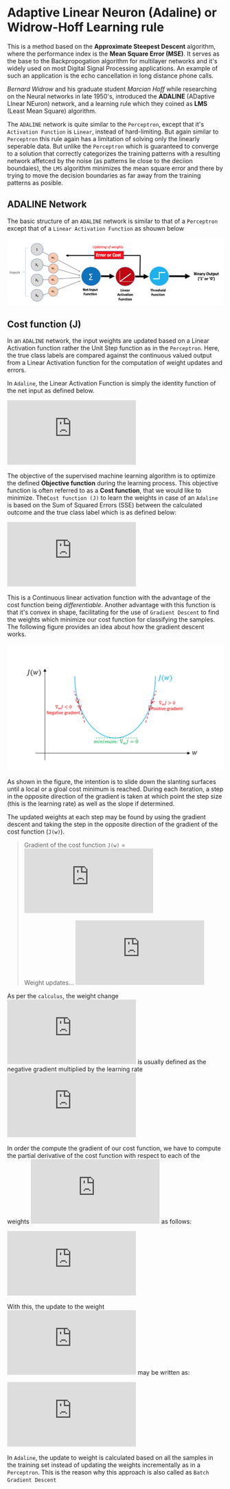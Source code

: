 # Adaptive Linear Neuron (Adaline) or Widrow-Hoff Learning rule

This is a method based on the __Approximate Steepest Descent__ algorithm, where the performance index is the **Mean Square Error (MSE)**. It serves as the base to the Backpropogation algorithm for multilayer networks and it's widely used on most Digital Signal Processing applications. An example of such an application is the echo cancellation in long distance phone calls.

*Bernard Widrow* and his graduate student *Marcian Hoff* while researching on the Neural networks in late 1950's, introduced the **ADALINE** (ADaptive LInear NEuron) network, and a learning rule which they coined as **LMS** (Least Mean Square) algorithm.

The `ADALINE` network is quite similar to the `Perceptron`, except that it's `Activation Function` is `Linear`, instead of hard-limiting. But again similar to `Perceptron` this rule again has a limitation of solving only the linearly seperable data. But unlike the `Perceptron` which is guaranteed to converge to a solution that correctly categorizes the training patterns with a resulting network affetced by the noise (as patterns lie close to the deciion boundaies), the `LMS` algorithm  minimizes the mean square error and there by trying to move the decision boundaries as far away from the training patterns as posible.

## ADALINE Network

The basic structure of an `ADALINE` network is similar to that of a `Perceptron` except that of a `Linear Activation Function` as shouwn below

![alt text](images/adaline.png "ADALINE Network")

## Cost function (J)

In an `ADALINE` network, the input weights are updated based on a Linear Activation function rather the Unit Step function as in the `Perceptron`. Here, the true class labels are compared against the continuous valued output from a Linear Activation function for the computation of weight updates and errors.

In `Adaline`, the Linear Activation Function is simply the identity function of the net input as defined below.

![](https://latex.codecogs.com/gif.latex?%5Cphi%20%28w%5ETx%29%20%3D%20w_Tx)


The objective of the supervised machine learning algorithm is to optimize the defined **Objective function** during the learning process. This objective function is often referred to as a **Cost function**, that we would like to minimize. The`Cost function (J)` to learn the weights in case of an `Adaline` is based on the Sum of Squared Errors (SSE) between the calculated outcome and the true class label which is as defined below:

![e1]

This is a Continuous linear activation function with the advantage of the cost function being _differentiable_. Another advantage with this function is that it's convex in shape, facilitating for the use of `Gradient Descent` to find the weights which minimize our cost function for classifying the samples. The following figure provides an idea about how the gradient descent works.

![alt_text](images/ada_gradient_descent.png "Gradient Descent of Cost function")


As shown in the figure, the intention is to slide down the slanting surfaces until a local or a gloal cost minimum is reached. During each iteration, a step in the opposite direction of the gradient is taken at which point the step size (this is the learning rate) as well as the slope if determined.

The updated weights at each step may be found by using the gradient descent and taking the step in the opposite direction of the gradient of the cost function (`J(w)`).

> Gradient of the cost function `J(w)` = ![e2]
>
> Weight updates...
> ![e4]

As per the `calculus`, the weight change ![e3] is usually defined as the negative gradient multiplied by the learning rate ![e5]

In order the compute the gradient of our cost function, we have to compute the partial derivative of the cost function with respect to each of the weights ![e6] as follows:

![e7]

With this, the update to the weight ![e6] may be written as:

![e8]

In `Adaline`, the update to weight is calculated based on all the samples in the training set instead of updating the weights incrementally as in a `Perceptron`. This is the reason why this approach is also called as `Batch Gradient Descent`

[e1]: https://latex.codecogs.com/gif.latex?J%28w%29%3D%5Cfrac%7B1%7D%7B2%7D%5Csum_%7Bi%7D%28y%5E%7B%28i%29%7D-%5Cphi%28z%5E%7B%28i%29%7D%29%29%5E2
[e2]: https://latex.codecogs.com/gif.latex?%5Cnabla%7BJ%28w%29%7D
[e3]: https://latex.codecogs.com/gif.latex?%5Cnabla%7Bw%7D
[e4]: https://latex.codecogs.com/gif.latex?w%3A%3D%20w%20&plus;%20%5Cnabla%7Bw%7D
[e5]: https://latex.codecogs.com/gif.latex?%5Ceta
[e6]: https://latex.codecogs.com/gif.latex?w_j
[e7]: https://latex.codecogs.com/gif.latex?%5Cfrac%7B%5Cpartial%20J%7D%7B%5Cpartial%20%7Bw_j%7D%7D%3D-%5Csum_%7Bi%7D%28y%5E%7B%28i%29%7D-%5Cvarnothing%20%28z%5E%7B%28i%29%7D%29%29x%5E%7B%28i%29%7D_j
[e8]: https://latex.codecogs.com/gif.latex?%5CDelta%20%7Bw_j%7D%20%3D%20-%5Ceta%5Cfrac%7B%5Cpartial%20J%7D%7B%5Cpartial%20%7Bw_j%7D%7D%3D-%5Csum_%7Bi%7D%28y%5E%7B%28i%29%7D-%5Cvarnothing%20%28z%5E%7B%28i%29%7D%29%29x%5E%7B%28i%29%7D_j
